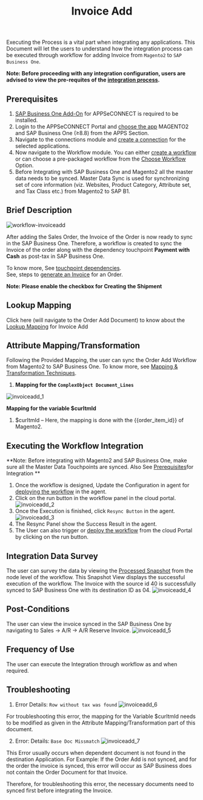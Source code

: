 ﻿---
title: "Invoice Add"
toc: true
tag: developers
category: "Integration"
menus: 
    sapbmagentointegration:
        icon: fa fa-wpexplorer  
        weight: 6           
        title: "Invoice Add"
        identifier: sapbmage2integration
---

Executing the Process is a vital part when integrating any applications. This Document will let the users to understand how the integration process can be executed through workflow for 
adding Invoice from `Magento2` to `SAP Business One`.

**Note: Before proceeding with any integration configuration, users are advised to view the pre-requites 
of the [integration process](/integration/SAPB1-Magento2/).**

## Prerequisites

1.	[SAP Business One Add-On](/connectors/Sap-Business-Addon/) for APPSeCONNECT is required to be installed. 
2.	Login to the APPSeCONNECT Portal and [choose the app](/configuring%20appseconnect/configurations/#process-of-choosing-app) MAGENTO2 and SAP Business One (≥8.8) from the APPS Section. 
3.	Navigate to the connections module and [create a connection](/getting%20started/configurations-for-integration/#configuring-connector-while-creating-connection) for the selected applications.	
4.	Now navigate to the Workflow module. You can either [create a workflow](/workflow/steps-to-create-your-first-workflow/) or can choose a pre-packaged workflow from the [Choose Workflow](/workflow/steps-to-choose-your-workflow/) Option.
5.	Before Integrating with SAP Business One and Magento2 all the master data needs to be synced. Master Data Sync is used for synchronizing set of core information (viz. Websites, Product Category, Attribute set, and Tax Class etc.) from Magento2 to SAP B1.


## Brief Description

![workflow-invoiceadd](/staticfiles/integration/media/workflow-invoiceadd.png)

After adding the Sales Order, the Invoice of the Order is now ready to sync in the SAP Business One. 
Therefore, a workflow is created to sync the Invoice of the order along with the dependency touchpoint **Payment 
with Cash** as post-tax in SAP Business One.

To know more, See [touchpoint dependencies](/transformation/handling-dependent-data/).  
See, steps to [generate an Invoice](https://docs.magento.com/m2/ce/user_guide/sales/invoice-create.html) for an Order.

**Note: Please enable the checkbox for Creating the Shipment**

## Lookup Mapping

Click here (will navigate to the Order Add Document) to know about the [Lookup Mapping](/transformation/using-lookups-for-value-exchange/) for Invoice Add

## Attribute Mapping/Transformation

Following the Provided Mapping, the user can sync the Order Add Workflow from Magento2 to SAP Business One. 
To know more, see  [Mapping & Transformation Techniques](/transformation/steps-to-cutomize-prebuilt-mapping/).

1.	**Mapping for the `ComplexObject Document_Lines`**

![invoiceadd_1](/staticfiles/integration/media/invoiceadd_1.png)

**Mapping for the variable $curItmId**
1.	$curItmId – Here, the mapping is done with the {{order_item_id}} of Magento2.

## Executing the Workflow Integration

**Note: Before integrating with Magento2 and SAP Business One, make sure all the Master Data Touchpoints are synced.
Also See [Prerequisites]()for Integration **

1.	Once the workflow is designed, Update the Configuration in agent for [deploying the workflow](/workflow/deploying-and-executing/) in the agent.
2.	Click on the run button in the workflow panel in the cloud portal.
![invoiceadd_2](/staticfiles/integration/media/invoiceadd_2.png)
3.	Once the Execution is finished, click `Resync Button` in the agent.       
![invoiceadd_3](/staticfiles/integration/media/invoiceadd_3.png)
4.  The Resync Panel show the Success Result in the agent.   
5.  The User can also trigger or [deploy the workflow](/workflow/deploying-and-executing/) from the cloud Portal by clicking on the run button.

## Integration Data Survey
The user can survey the data by viewing the [Processed Snapshot](/workflow/list-of-snapshot/) from the node level of the workflow.
This Snapshot View displays the successful execution of the workflow. 
The Invoice with the source id 40 is successfully synced to SAP Business One with its destination ID as 04.
![invoiceadd_4](/staticfiles/integration/media/invoiceadd_4.png)


## Post-Conditions

The user can view the invoice synced in the SAP Business One by navigating to Sales -> A/R -> A/R Reserve Invoice.
![invoiceadd_5](/staticfiles/integration/media/invoiceadd_5.png)
## Frequency of Use
The user can execute the Integration through workflow as and when required. 

## Troubleshooting

1.	Error Details: `Row without tax was found`
![invoiceadd_6](/staticfiles/integration/media/invoiceadd_6.png)

For troubleshooting this error, the mapping for the Variable $curItmId needs to be modified as given in the 
Attribute Mapping/Transformation part of this document.

2.	Error: Details: `Base Doc Missmatch`
![invoiceadd_7](/staticfiles/integration/media/invoiceadd_7.png)

This Error usually occurs when dependent document is not found in the destination Application. For Example: If the Order 
Add is not synced, and for the order the invoice is synced, this error will occur as SAP Business does not contain the 
Order Document for that Invoice.

Therefore, for troubleshooting this error, the necessary documents need to synced first before integrating the Invoice.



